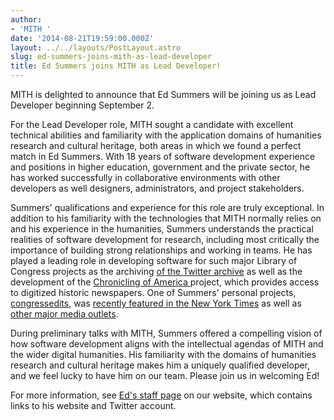 ```yaml
---
author:
- 'MITH '
date: '2014-08-21T19:59:00.000Z'
layout: ../../layouts/PostLayout.astro
slug: ed-summers-joins-mith-as-lead-developer
title: Ed Summers joins MITH as Lead Developer!
---
```


MITH is delighted to announce that Ed Summers will be joining us as Lead Developer beginning September 2.

For the Lead Developer role, MITH sought a candidate with excellent technical abilities and familiarity with the application domains of humanities research and cultural heritage, both areas in which we found a perfect match in Ed Summers. With 18 years of software development experience and positions in higher education, government and the private sector, he has worked successfully in collaborative environments with other developers as well designers, administrators, and project stakeholders.

Summers' qualifications and experience for this role are truly exceptional. In addition to his familiarity with the technologies that MITH normally relies on and his experience in the humanities, Summers understands the practical realities of software development for research, including most critically the importance of building strong relationships and working in teams. He has played a leading role in developing software for such major Library of Congress projects as the archiving [of the Twitter archive](http://blogs.loc.gov/loc/2010/04/how-tweet-it-is-library-acquires-entire-twitter-archive/) as well as the development of the [Chronicling of America ](http://chroniclingamerica.loc.gov/)project, which provides access to digitized historic newspapers. One of Summers' personal projects, [congressedits](https://twitter.com/congressedits), was [recently featured in the New York Times](http://www.nytimes.com/2014/07/15/upshot/twitter-wikipedia-and-a-closer-eye-on-congress.html) as well as [other major media outlets](http://www.thedailybeast.com/articles/2014/07/14/congressedits-helps-you-track-your-congressman-s-vanity-in-real-time.html).

During preliminary talks with MITH, Summers offered a compelling vision of how software development aligns with the intellectual agendas of MITH and the wider digital humanities. His familiarity with the domains of humanities research and cultural heritage makes him a uniquely qualified developer, and we feel lucky to have him on our team. Please join us in welcoming Ed!

For more information, see [Ed's staff page](http://mith.umd.edu/people/person/ed-summers/) on our website, which contains links to his website and Twitter account.